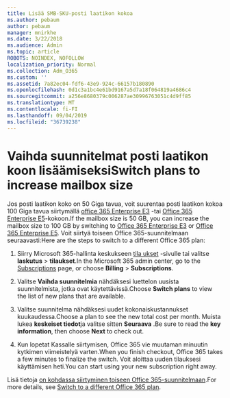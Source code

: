 ```yaml
---
title: Lisää SMB-SKU-posti laatikon kokoa
ms.author: pebaum
author: pebaum
manager: mnirkhe
ms.date: 3/22/2018
ms.audience: Admin
ms.topic: article
ROBOTS: NOINDEX, NOFOLLOW
localization_priority: Normal
ms.collection: Adm_O365
ms.custom: ''
ms.assetid: 7a82ec04-fdf6-43e9-924c-66157b180890
ms.openlocfilehash: 0d1c3a1bc4e61bd9167a5d7a18f064819a4686c4
ms.sourcegitcommit: a256e8680379c006287ae30996763051c4d9ff85
ms.translationtype: MT
ms.contentlocale: fi-FI
ms.lasthandoff: 09/04/2019
ms.locfileid: "36739238"
---
```

# <a name="switch-plans-to-increase-mailbox-size"></a><span data-ttu-id="1f1ab-102">Vaihda suunnitelmat posti laatikon koon lisäämiseksi</span><span class="sxs-lookup"><span data-stu-id="1f1ab-102">Switch plans to increase mailbox size</span></span>

<span data-ttu-id="1f1ab-103">Jos posti laatikon koko on 50 Giga tavua, voit suurentaa posti laatikon kokoa 100 Giga tavua siirtymällä [office 365 Enterprise E3](https://products.office.com/business/office-365-enterprise-e3-business-software) -tai [Office 365 Enterprise E5](https://products.office.com/business/office-365-enterprise-e5-business-software)-kokoon.</span><span class="sxs-lookup"><span data-stu-id="1f1ab-103">If the mailbox size is 50 GB, you can increase the mailbox size to 100 GB by switching to [Office 365 Enterprise E3](https://products.office.com/business/office-365-enterprise-e3-business-software) or [Office 365 Enterprise E5](https://products.office.com/business/office-365-enterprise-e5-business-software).</span></span> <span data-ttu-id="1f1ab-104">Voit siirtyä toiseen Office 365-suunnitelmaan seuraavasti:</span><span class="sxs-lookup"><span data-stu-id="1f1ab-104">Here are the steps to switch to a different Office 365 plan:</span></span>
  
1. <span data-ttu-id="1f1ab-105">Siirry Microsoft 365-hallinta keskukseen [tila ukset](https://go.microsoft.com/fwlink/p/?linkid=842054) -sivulle tai valitse **laskutus** \> **tilaukset**.</span><span class="sxs-lookup"><span data-stu-id="1f1ab-105">In the Microsoft 365 admin center, go to the [Subscriptions](https://go.microsoft.com/fwlink/p/?linkid=842054) page, or choose **Billing** \> **Subscriptions**.</span></span>
    
2. <span data-ttu-id="1f1ab-106">Valitse **Vaihda suunnitelmia** nähdäksesi luettelon uusista suunnitelmista, jotka ovat käytettävissä.</span><span class="sxs-lookup"><span data-stu-id="1f1ab-106">Choose **Switch plans** to view the list of new plans that are available.</span></span> 
    
3. <span data-ttu-id="1f1ab-107">Valitse suunnitelma nähdäksesi uudet kokonaiskustannukset kuukaudessa.</span><span class="sxs-lookup"><span data-stu-id="1f1ab-107">Choose a plan to see the new total cost per month.</span></span> <span data-ttu-id="1f1ab-108">Muista lukea **keskeiset tiedot**ja valitse sitten **Seuraava** .</span><span class="sxs-lookup"><span data-stu-id="1f1ab-108">Be sure to read the **key information**, then choose **Next** to check out.</span></span> 
    
4. <span data-ttu-id="1f1ab-109">Kun lopetat Kassalle siirtymisen, Office 365 vie muutaman minuutin kytkimen viimeistelyä varten.</span><span class="sxs-lookup"><span data-stu-id="1f1ab-109">When you finish checkout, Office 365 takes a few minutes to finalize the switch.</span></span> <span data-ttu-id="1f1ab-110">Voit aloittaa uuden tilauksesi käyttämisen heti.</span><span class="sxs-lookup"><span data-stu-id="1f1ab-110">You can start using your new subscription right away.</span></span>
    
<span data-ttu-id="1f1ab-111">Lisä tietoja [on kohdassa siirtyminen toiseen Office 365-suunnitelmaan](https://docs.microsoft.com/office365/admin/subscriptions-and-billing/switch-to-a-different-plan).</span><span class="sxs-lookup"><span data-stu-id="1f1ab-111">For more details, see [Switch to a different Office 365 plan](https://docs.microsoft.com/office365/admin/subscriptions-and-billing/switch-to-a-different-plan).</span></span>
  

